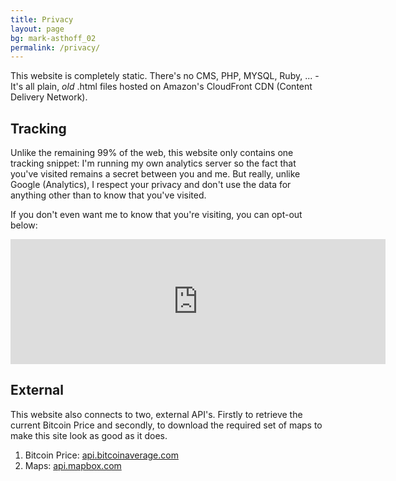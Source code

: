 ```yaml
---
title: Privacy
layout: page
bg: mark-asthoff_02
permalink: /privacy/
---
```


This website is completely static. There's no CMS, PHP, MYSQL, Ruby, ... - It's all plain, _old_ .html files hosted on Amazon's CloudFront CDN (Content Delivery Network).

## Tracking

Unlike the remaining 99% of the web, this website only contains one tracking snippet: I'm running my own analytics server so the fact that you've visited remains a secret between you and me. But really, unlike Google (Analytics), I respect your privacy and don't use the data for anything other than to know that you've visited.

If you don't even want me to know that you're visiting, you can opt-out below:

<iframe style="border: 0; height: 200px; width: 600px;" src="https://stats.dkkma.com/index.php?module=CoreAdminHome&action=optOut&language=en"></iframe>

## External

This website also connects to two, external API's. Firstly to retrieve the current Bitcoin Price and secondly, to download the required set of maps to make this site look as good as it does.

1. Bitcoin Price: [api.bitcoinaverage.com](https://api.bitcoinaverage.com/ticker/all)
2. Maps: [api.mapbox.com](https://api.mapbox.com)
